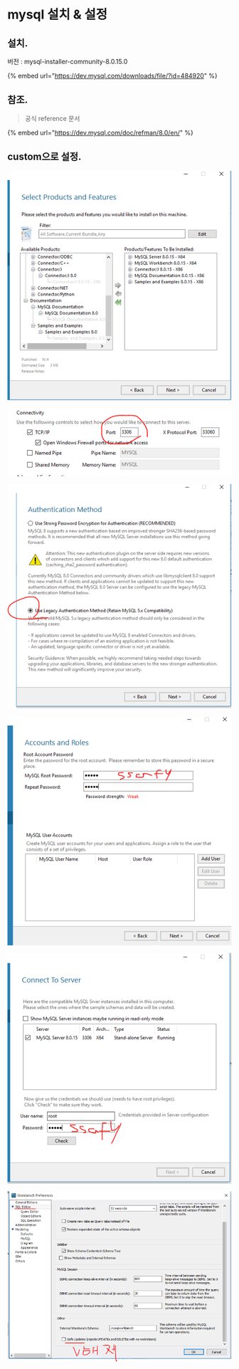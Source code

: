 # mysql 설치 & 설정

## 설치.

버전 : mysql-installer-community-8.0.15.0

{% embed url="https://dev.mysql.com/downloads/file/?id=484920" %}

## 참조.

> 공식 reference 문서

{% embed url="https://dev.mysql.com/doc/refman/8.0/en/" %}

## custom으로 설정. 

![](../.gitbook/assets/image%20%2825%29.png)

![&#xD3EC;&#xD2B8;&#xB294; &#xAE30;&#xBCF8;&#xC801;&#xC73C;&#xB85C; 3306](../.gitbook/assets/image%20%2831%29.png)

![](../.gitbook/assets/image%20%2828%29.png)

![&#xC800;&#xB294; &#xBCF4;&#xD1B5; id:ssafy pw:ssafy&#xB85C; &#xD568;](../.gitbook/assets/image%20%2822%29.png)

![](../.gitbook/assets/image%20%2838%29.png)

![&#xC5C5;&#xB370;&#xC774;&#xD2B8; &#xD574;&#xC81C;](../.gitbook/assets/image%20%286%29.png)



